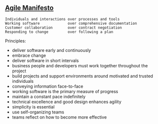 ## [Agile Manifesto](https://agilemanifesto.org/)

```
Individuals and interactions over processes and tools  
Working software             over comprehensive documentation  
Customer collaboration       over contract negotiation  
Responding to change         over following a plan  
```

Principles:
* deliver software early and continuously
* embrace change
* deliver software in short intervals
* business people and developers must work
together throughout the project
* build projects and support environments around motivated and trusted individuals
* conveying information face-to-face
* working software is the primary measure of progress
* maintain a constant pace indefinitely
* technical excellence and good design enhances agility
* simplicity is essential
* use self-organizing teams
* teams reflect on how to become more effective
